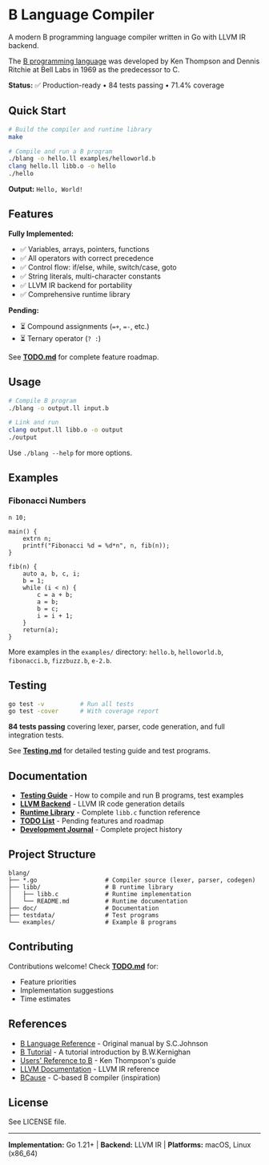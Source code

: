 # B Language Compiler

A modern B programming language compiler written in Go with LLVM IR backend.

The [B programming language](https://en.wikipedia.org/wiki/B_(programming_language)) was developed by Ken Thompson and Dennis Ritchie at Bell Labs in 1969 as the predecessor to C.

**Status:** ✅ Production-ready • 84 tests passing • 71.4% coverage

## Quick Start

```bash
# Build the compiler and runtime library
make

# Compile and run a B program
./blang -o hello.ll examples/helloworld.b
clang hello.ll libb.o -o hello
./hello
```

**Output:** `Hello, World!`

## Features

**Fully Implemented:**
- ✅ Variables, arrays, pointers, functions
- ✅ All operators with correct precedence
- ✅ Control flow: if/else, while, switch/case, goto
- ✅ String literals, multi-character constants
- ✅ LLVM IR backend for portability
- ✅ Comprehensive runtime library

**Pending:**
- ⏳ Compound assignments (`=+`, `=-`, etc.)
- ⏳ Ternary operator (`? :`)

See **[TODO.md](doc/TODO.md)** for complete feature roadmap.

## Usage

```bash
# Compile B program
./blang -o output.ll input.b

# Link and run
clang output.ll libb.o -o output
./output
```

Use `./blang --help` for more options.

## Examples

### Fibonacci Numbers
```b
n 10;

main() {
    extrn n;
    printf("Fibonacci %d = %d*n", n, fib(n));
}

fib(n) {
    auto a, b, c, i;
    b = 1;
    while (i < n) {
        c = a + b;
        a = b;
        b = c;
        i = i + 1;
    }
    return(a);
}
```

More examples in the `examples/` directory: `hello.b`, `helloworld.b`, `fibonacci.b`, `fizzbuzz.b`, `e-2.b`.

## Testing

```bash
go test -v          # Run all tests
go test -cover      # With coverage report
```

**84 tests passing** covering lexer, parser, code generation, and full integration tests.

See **[Testing.md](doc/Testing.md)** for detailed testing guide and test programs.

## Documentation

- **[Testing Guide](doc/Testing.md)** - How to compile and run B programs, test examples
- **[LLVM Backend](doc/LLVM_Backend.md)** - LLVM IR code generation details
- **[Runtime Library](libb/README.md)** - Complete `libb.c` function reference
- **[TODO List](doc/TODO.md)** - Pending features and roadmap
- **[Development Journal](doc/Journal.md)** - Complete project history

## Project Structure

```
blang/
├── *.go                   # Compiler source (lexer, parser, codegen)
├── libb/                  # B runtime library
│   ├── libb.c             # Runtime implementation
│   └── README.md          # Runtime documentation
├── doc/                   # Documentation
├── testdata/              # Test programs
└── examples/              # Example B programs
```

## Contributing

Contributions welcome! Check **[TODO.md](doc/TODO.md)** for:
- Feature priorities
- Implementation suggestions
- Time estimates

## References

- [B Language Reference](https://github.com/sergev/blang/raw/refs/heads/main/doc/bref.pdf) - Original manual by S.C.Johnson
- [B Tutorial](https://github.com/sergev/blang/raw/refs/heads/main/doc/btut.pdf) - A tutorial introduction by B.W.Kernighan
- [Users' Reference to B](https://github.com/sergev/blang/raw/refs/heads/main/doc/kbman.pdf) - Ken Thompson's guide
- [LLVM Documentation](https://llvm.org/docs/LangRef.html) - LLVM IR reference
- [BCause](https://github.com/Spydr06/BCause) - C-based B compiler (inspiration)

## License

See LICENSE file.

---

**Implementation:** Go 1.21+ | **Backend:** LLVM IR | **Platforms:** macOS, Linux (x86_64)
